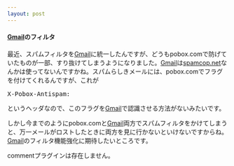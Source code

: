 ```yaml
---
layout: post
---
```

<h4><a href="http://mail.google.com/">Gmail</a>のフィルタ</h4>
<p>最近、スパムフィルタを<a href="http://mail.google.com/">Gmail</a>に統一したんですが、どうもpobox.comで防げていたものが一部、すり抜けてしまうようになりました。<a href="http://mail.google.com/">Gmail</a>は<a href="http://www.spamcop.net/">spamcop.net</a>なんかは使ってないんですかね。スパムらしきメールには、pobox.comでフラグを付けてくれるんですが、これが</p>
<pre>X-Pobox-Antispam:
</pre>
<p>というヘッダなので、このフラグを<a href="http://mail.google.com/">Gmail</a>で認識させる方法がないみたいです。</p>
<p>しかし今までのようにpobox.comと<a href="http://mail.google.com/">Gmail</a>両方でスパムフィルタをかけてしまうと、万一メールがロストしたときに両方を見に行かないといけないですからね。<a href="http://mail.google.com/">Gmail</a>のフィルタ機能強化に期待したいところです。</p>
<p><span class="error">commentプラグインは存在しません。</span> </p>
